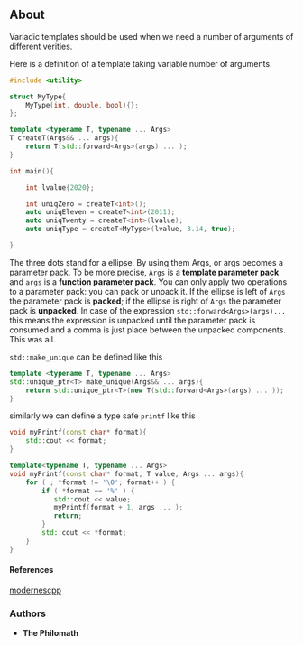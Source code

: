 ## About

Variadic templates should be used when we need a number of arguments of different verities.

Here is a definition of a template taking variable number of arguments.
```cpp
#include <utility>

struct MyType{
    MyType(int, double, bool){};
};

template <typename T, typename ... Args>
T createT(Args&& ... args){
    return T(std::forward<Args>(args) ... );
}

int main(){

    int lvalue{2020};

    int uniqZero = createT<int>();                       
    auto uniqEleven = createT<int>(2011);                
    auto uniqTwenty = createT<int>(lvalue);              
    auto uniqType = createT<MyType>(lvalue, 3.14, true);

}
```
The three dots stand for a ellipse. By using them Args, or args becomes a parameter pack. To be more precise, `Args` is a **template parameter pack** and `args` is a **function parameter pack**. You can only apply two operations to a parameter pack: you can pack or unpack it. If the ellipse is left of `Args` the parameter pack is **packed**; if the ellipse is right of `Args` the parameter pack is **unpacked**. In case of the expression `std::forward<Args>(args)...` this means the expression is unpacked until the parameter pack is consumed and a comma is just place between the unpacked components. This was all.

`std::make_unique` can be defined like this
```cpp
template <typename T, typename ... Args>
std::unique_ptr<T> make_unique(Args&& ... args){
    return std::unique_ptr<T>(new T(std::forward<Args>(args) ... ));
}
```

similarly we can define a type safe `printf` like this
```cpp
void myPrintf(const char* format){                           
    std::cout << format;
}

template<typename T, typename ... Args>
void myPrintf(const char* format, T value, Args ... args){   
    for ( ; *format != '\0'; format++ ) {                    
        if ( *format == '%' ) {                               
           std::cout << value;
           myPrintf(format + 1, args ... );                  
           return;
        }
        std::cout << *format;                                
    }
}
```

#### References
[modernescpp](https://www.modernescpp.com/index.php/c-core-guidelines-rules-for-variadic-templates)

### Authors

* **The Philomath**
